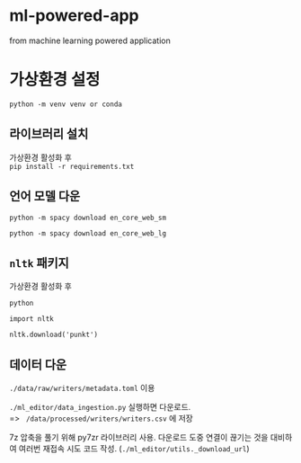 # ml-powered-app
from machine learning powered application


# 가상환경 설정
`python -m venv venv or conda`

## 라이브러리 설치
가상환경 활성화 후    
`pip install -r requirements.txt`

## 언어 모델 다운

`python -m spacy download en_core_web_sm`

`python -m spacy download en_core_web_lg`

## `nltk` 패키지   
가상환경 활성화 후

`python`

`import nltk`

`nltk.download('punkt')`

## 데이터 다운

`./data/raw/writers/metadata.toml` 이용

`./ml_editor/data_ingestion.py` 실행하면 다운로드.   
=> ` /data/processed/writers/writers.csv` 에 저장

7z 압축을 풀기 위해 py7zr 라이브러리 사용.
다운로드 도중 연결이 끊기는 것을 대비하여 여러번 재접속 시도 코드 작성. (`./ml_editor/utils._download_url`)

